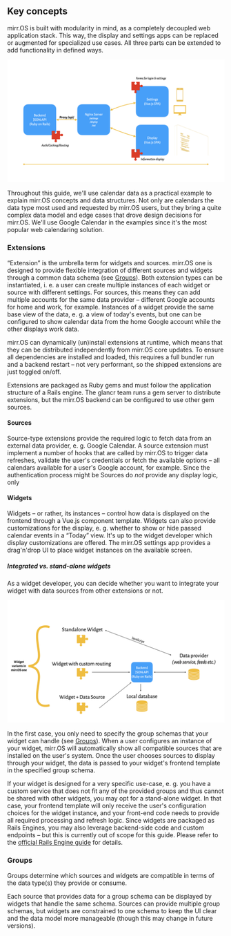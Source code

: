 ## Key concepts

mirr.OS is built with modularity in mind, as a completely decoupled web application stack. This way, the display and settings apps can be replaced or augmented for specialized use cases. All three parts can be extended to add functionality in defined ways.

![glancr_architecture.002](uploads/7d4395132e3bafd0f90e8ba24637497d/glancr_architecture.002.jpeg)

Throughout this guide, we'll use calendar data as a practical example to explain mirr.OS concepts and data structures. Not only are calendars the data type most used and requested by mirr.OS users, but they bring a quite complex data model and edge cases that drove design decisions for mirr.OS. We'll use Google Calendar in the examples since it's the most popular web calendaring solution.

### Extensions
“Extension” is the umbrella term for widgets and sources. mirr.OS one is designed to provide flexible integration of different sources and widgets through a common data schema (see [Groups](#groups)).
Both extension types can be instantiated, i. e. a user can create multiple instances of each widget or source with different settings. For sources, this means they can add multiple accounts for the same data provider – different Google accounts for home and work, for example. Instances of a widget provide the same base view of the data, e. g. a view of today's events, but one can be configured to show calendar data from the home Google account while the other displays work data.

mirr.OS can dynamically (un)install extensions at runtime, which means that they can be distributed independently from mirr.OS core updates. To ensure all dependencies are installed and loaded, this requires a full bundler run and a backend restart – not very performant, so the shipped extensions are just toggled on/off.

Extensions are packaged as Ruby gems and must follow the application structure of a Rails engine. The glancr team runs a gem server to distribute extensions, but the mirr.OS backend can be configured to use other gem sources.

#### Sources
Source-type extensions provide the required logic to fetch data from an external data provider, e. g. Google Calendar. 
A source extension must implement a number of hooks that are called by mirr.OS to trigger data refreshes, validate the user's credentials or fetch the available options – all calendars available for a user's Google account, for example.
Since the authentication process might be  Sources do *not* provide any display logic, only 

#### Widgets
Widgets – or rather, its instances – control how data is displayed on the frontend through a Vue.js component template. Widgets can also provide customizations for the display, e. g. whether to show or hide passed calendar events in a “Today” view. It's up to the widget developer which display customizations are offered. The mirr.OS settings app provides a drag'n'drop UI to place widget instances on the available screen.

##### Integrated vs. stand-alone widgets
As a widget developer, you can decide whether you want to integrate your widget with data sources from other extensions or not. 

![glancr_architecture.003](uploads/ae2ece2c2f5f8bb71feaeb3f5c570fd3/glancr_architecture.003.jpeg)

In the first case, you only need to specify the group schemas that your widget can handle (see [Groups](#groups)). When a user configures an instance of your widget, mirr.OS will automatically show all compatible sources that are installed on the user's system. Once the user chooses sources to display through your widget, the data is passed to your widget's frontend template in the specified group schema.

If your widget is designed for a very specific use-case, e. g. you have a custom service that does not fit any of the provided groups and thus cannot be shared with other widgets, you may opt for a stand-alone widget. In that case, your frontend template will only receive the user's configuration choices for the widget instance, and your front-end code needs to provide all required processing and refresh logic. Since widgets are packaged as Rails Engines, you may also leverage backend-side code and custom endpoints – but this is currently out of scope for this guide. Please refer to the [official Rails Engine guide](https://guides.rubyonrails.org/engines.html) for details.

### Groups
Groups determine which sources and widgets are compatible in terms of the data type(s) they provide or consume.

Each source that provides data for a group schema can be displayed by widgets that handle the same schema. Sources can provide multiple group schemas, but widgets are constrained to one schema to keep the UI clear and the data model more manageable (though this may change in future versions).